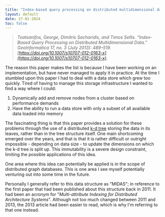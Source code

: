 ```yaml
---
title: "Index-based query processing on distributed multidimensional data"
layout: default
date: 27-01-2024
toc: false
---
```


> _Tsatsanifos, George, Dimitris Sacharidis, and Timos Sellis. “Index-Based Query Processing on Distributed Multidimensional Data.” GeoInformatica 17, no. 3 (July 2013): 489–519. [https://doi.org/10.1007/s10707-012-0163-x](https://doi.org/10.1007/s10707-012-0163-x)._

The reason this paper makes the list is because I have been working on an implementation, but have never managed to apply it in practice. At the time I stumbled upon this paper I had to deal with a data store which grew too quickly. Tired of having to manage this storage infrastructure I wanted to find a way where I could:

1. Dynamically add and remove nodes from a cluster based on performance demands
2. Have the ability to run a data store with only a subset of all available data loaded into memory

The fascinating thing is that this paper provides a solution for these problems through the use of a distributed [k-d tree](https://en.wikipedia.org/wiki/K-d_tree) storing the data in its leaves, rather than in the tree structure itself. One main shortcoming emerged over the years, and that is that it is rather difficult or outright impossible - depending on data size - to update the dimensions on which the k-d tree is split up. This immutability is a severe design constraint, limiting the possible applications of this idea.

One area where this idea can potentially be applied is in the scope of distributed graph databases. This is one area I see myself potentially venturing out into some time in the future.

Personally I generally refer to this data structure as "MIDAS"; in reference to the first paper that had been published about this structure back in 2011. It had been an acronym for "_Multi-attribute Indexing for Distributed Architecture Systems_". Although not too much changed between 2011 and 2013, the 2013 article had been easier to read, which is why I'm referring to that one instead.
